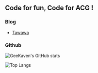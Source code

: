
## Code for fun, Code for ACG !

### Blog
 * [Tawawa](tawawa.moe)

### Github
![GeeKaven's GitHub stats](https://github-readme-stats.vercel.app/api?username=GeeKaven&show_icons=true&theme=radical)

![Top Langs](https://github-readme-stats.vercel.app/api/top-langs/?username=GeeKaven&layout=compact&theme=radical)

